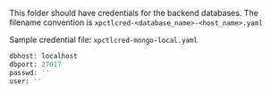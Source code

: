 This folder should have credentials for the backend databases. The filename convention is `xpctlcred-<database_name>-<host_name>.yaml`

Sample credential file: `xpctlcred-mongo-local.yaml`

```python
dbhost: localhost
dbport: 27017
passwd: ''
user: ''
```